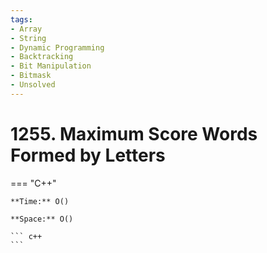 ```yaml
---
tags:
- Array
- String
- Dynamic Programming
- Backtracking
- Bit Manipulation
- Bitmask
- Unsolved
---
```



# 1255. Maximum Score Words Formed by Letters

=== "C++"

    **Time:** O()

    **Space:** O()

    ``` c++
    ```